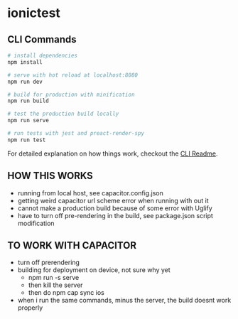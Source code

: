 # ionictest

## CLI Commands

``` bash
# install dependencies
npm install

# serve with hot reload at localhost:8080
npm run dev

# build for production with minification
npm run build

# test the production build locally
npm run serve

# run tests with jest and preact-render-spy 
npm run test
```

For detailed explanation on how things work, checkout the [CLI Readme](https://github.com/developit/preact-cli/blob/master/README.md).



## HOW THIS WORKS

- running from local host, see capacitor.config.json
- getting weird capacitor url scheme error when running with out it
- cannot make a production build because of some error with Uglify
- have to turn off pre-rendering in the build, see package.json script modification


## TO WORK WITH CAPACITOR
- turn off prerendering
- building for deployment on device, not sure why yet
  - npm run -s serve
  - then kill the server
  - then do npm cap sync ios
- when i run the same commands, minus the server, the build doesnt work properly
